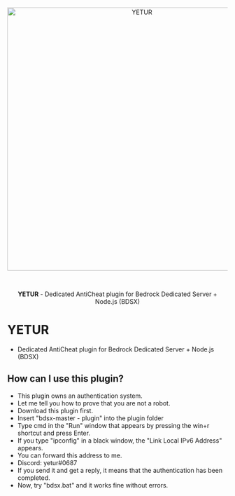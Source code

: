 <div align="center">
  <br/>
    <p>
      <a href="https://horion.download"><img src="https://cdn.discordapp.com/attachments/1072381976620830840/1102549516927914054/yetur.png" width="600" alt="YETUR"/></a>
    </p>
  <br/>
  <p>
    <b>YETUR</b> - Dedicated AntiCheat plugin for Bedrock Dedicated Server + Node.js (BDSX)
  </p>
</div>

# YETUR
- Dedicated AntiCheat plugin for Bedrock Dedicated Server + Node.js (BDSX)

## How can I use this plugin?
- This plugin owns an authentication system.
- Let me tell you how to prove that you are not a robot.
- Download this plugin first.
- Insert "bdsx-master - plugin" into the plugin folder
- Type cmd in the "Run" window that appears by pressing the win+r shortcut and press Enter.
- If you type "ipconfig" in a black window, the "Link Local IPv6 Address" appears.
- You can forward this address to me.
- Discord: yetur#0687
- If you send it and get a reply, it means that the authentication has been completed.
- Now, try "bdsx.bat" and it works fine without errors.
